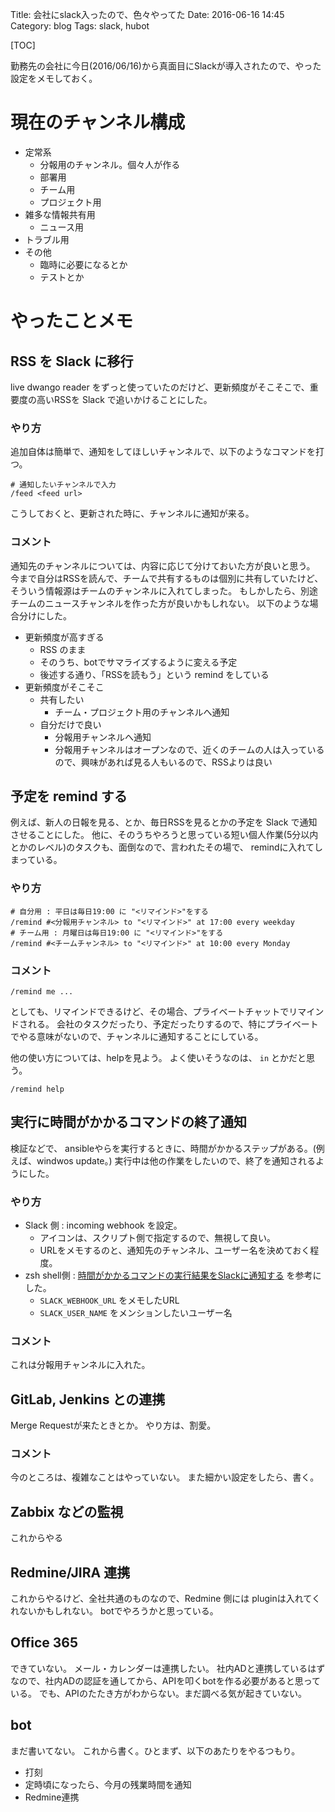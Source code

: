 Title: 会社にslack入ったので、色々やってた
Date: 2016-06-16 14:45
Category: blog
Tags: slack, hubot

[TOC]

勤務先の会社に今日(2016/06/16)から真面目にSlackが導入されたので、やった設定をメモしておく。

# 現在のチャンネル構成

* 定常系
    * 分報用のチャンネル。個々人が作る
    * 部署用
    * チーム用
    * プロジェクト用
* 雑多な情報共有用
    * ニュース用
* トラブル用
* その他
    * 臨時に必要になるとか
    * テストとか

# やったことメモ

## RSS を Slack に移行

live dwango reader をずっと使っていたのだけど、更新頻度がそこそこで、重要度の高いRSSを Slack で追いかけることにした。

### やり方

追加自体は簡単で、通知をしてほしいチャンネルで、以下のようなコマンドを打つ。

```
# 通知したいチャンネルで入力
/feed <feed url>
```

こうしておくと、更新された時に、チャンネルに通知が来る。

### コメント

通知先のチャンネルについては、内容に応じて分けておいた方が良いと思う。
今まで自分はRSSを読んで、チームで共有するものは個別に共有していたけど、そういう情報源はチームのチャンネルに入れてしまった。
もしかしたら、別途チームのニュースチャンネルを作った方が良いかもしれない。
以下のような場合分けにした。

* 更新頻度が高すぎる
    * RSS のまま
    * そのうち、botでサマライズするように変える予定
    * 後述する通り、「RSSを読もう」という remind をしている
* 更新頻度がそこそこ
    * 共有したい
        * チーム・プロジェクト用のチャンネルへ通知
    * 自分だけで良い
        * 分報用チャンネルへ通知
        * 分報用チャンネルはオープンなので、近くのチームの人は入っているので、興味があれば見る人もいるので、RSSよりは良い

## 予定を remind する

例えば、新人の日報を見る、とか、毎日RSSを見るとかの予定を Slack で通知させることにした。
他に、そのうちやろうと思っている短い個人作業(5分以内とかのレベル)のタスクも、面倒なので、言われたその場で、 remindに入れてしまっている。

### やり方

```
# 自分用 : 平日は毎日19:00 に "<リマインド>"をする
/remind #<分報用チャンネル> to "<リマインド>" at 17:00 every weekday
# チーム用 : 月曜日は毎日19:00 に "<リマインド>"をする
/remind #<チームチャンネル> to "<リマインド>" at 10:00 every Monday
```

### コメント

```
/remind me ...
```
としても、リマインドできるけど、その場合、プライベートチャットでリマインドされる。
会社のタスクだったり、予定だったりするので、特にプライベートでやる意味がないので、チャンネルに通知することにしている。

他の使い方については、helpを見よう。 よく使いそうなのは、 `in` とかだと思う。

```
/remind help
```
## 実行に時間がかかるコマンドの終了通知

検証などで、 ansibleやらを実行するときに、時間がかかるステップがある。(例えば、windwos update。)
実行中は他の作業をしたいので、終了を通知されるようにした。

### やり方

* Slack 側 : incoming webhook を設定。
    * アイコンは、スクリプト側で指定するので、無視して良い。
    * URLをメモするのと、通知先のチャンネル、ユーザー名を決めておく程度。
* zsh shell側 : [時間がかかるコマンドの実行結果をSlackに通知する](http://qiita.com/izumin5210/items/c683cb6addc58cae59b6) を参考にした。
    * `SLACK_WEBHOOK_URL` をメモしたURL
    * `SLACK_USER_NAME` をメンションしたいユーザー名

### コメント

これは分報用チャンネルに入れた。

## GitLab, Jenkins との連携

Merge Requestが来たときとか。
やり方は、割愛。

### コメント

今のところは、複雑なことはやっていない。
また細かい設定をしたら、書く。

## Zabbix などの監視

これからやる

## Redmine/JIRA 連携

これからやるけど、全社共通のものなので、Redmine 側には pluginは入れてくれないかもしれない。
botでやろうかと思っている。

## Office 365

できていない。
メール・カレンダーは連携したい。
社内ADと連携しているはずなので、社内ADの認証を通してから、APIを叩くbotを作る必要があると思っている。
でも、APIのたたき方がわからない。まだ調べる気が起きていない。

## bot

まだ書いてない。
これから書く。ひとまず、以下のあたりをやるつもり。

* 打刻
* 定時頃になったら、今月の残業時間を通知
* Redmine連携

